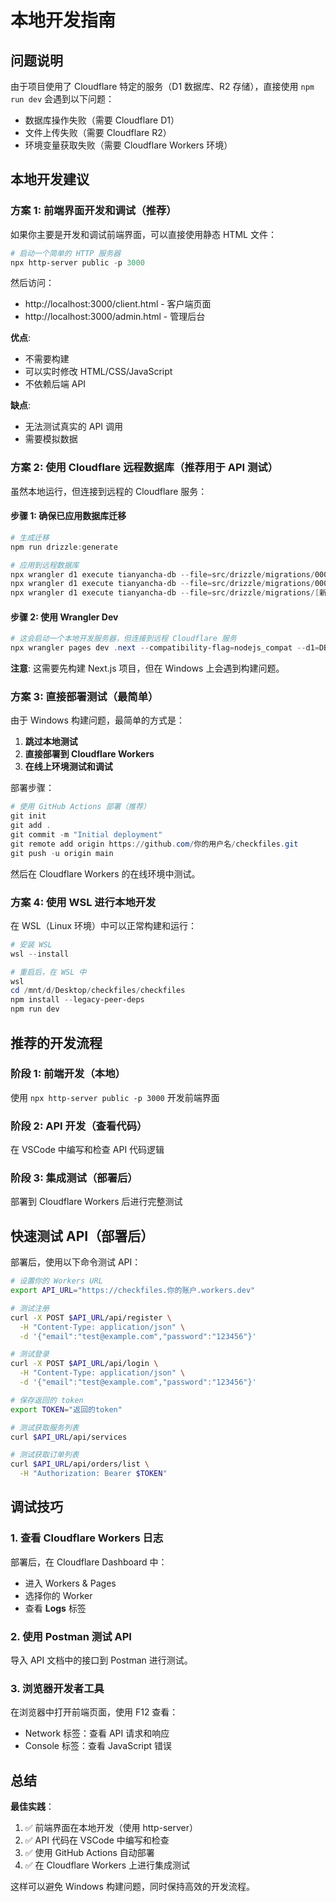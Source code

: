 # 本地开发指南

## 问题说明

由于项目使用了 Cloudflare 特定的服务（D1 数据库、R2 存储），直接使用 `npm run dev` 会遇到以下问题：
- 数据库操作失败（需要 Cloudflare D1）
- 文件上传失败（需要 Cloudflare R2）
- 环境变量获取失败（需要 Cloudflare Workers 环境）

## 本地开发建议

### 方案 1: 前端界面开发和调试（推荐）

如果你主要是开发和调试前端界面，可以直接使用静态 HTML 文件：

```powershell
# 启动一个简单的 HTTP 服务器
npx http-server public -p 3000
```

然后访问：
- http://localhost:3000/client.html - 客户端页面
- http://localhost:3000/admin.html - 管理后台

**优点**:
- 不需要构建
- 可以实时修改 HTML/CSS/JavaScript
- 不依赖后端 API

**缺点**:
- 无法测试真实的 API 调用
- 需要模拟数据

### 方案 2: 使用 Cloudflare 远程数据库（推荐用于 API 测试）

虽然本地运行，但连接到远程的 Cloudflare 服务：

#### 步骤 1: 确保已应用数据库迁移

```powershell
# 生成迁移
npm run drizzle:generate

# 应用到远程数据库
npx wrangler d1 execute tianyancha-db --file=src/drizzle/migrations/0000_fuzzy_silver_centurion.sql --remote
npx wrangler d1 execute tianyancha-db --file=src/drizzle/migrations/0001_heavy_lockheed.sql --remote
npx wrangler d1 execute tianyancha-db --file=src/drizzle/migrations/[新生成的文件].sql --remote
```

#### 步骤 2: 使用 Wrangler Dev

```powershell
# 这会启动一个本地开发服务器，但连接到远程 Cloudflare 服务
npx wrangler pages dev .next --compatibility-flag=nodejs_compat --d1=DB=tianyancha-db --r2=R2=tianyancha-r2
```

**注意**: 这需要先构建 Next.js 项目，但在 Windows 上会遇到构建问题。

### 方案 3: 直接部署测试（最简单）

由于 Windows 构建问题，最简单的方式是：

1. **跳过本地测试**
2. **直接部署到 Cloudflare Workers**
3. **在线上环境测试和调试**

部署步骤：
```powershell
# 使用 GitHub Actions 部署（推荐）
git init
git add .
git commit -m "Initial deployment"
git remote add origin https://github.com/你的用户名/checkfiles.git
git push -u origin main
```

然后在 Cloudflare Workers 的在线环境中测试。

### 方案 4: 使用 WSL 进行本地开发

在 WSL（Linux 环境）中可以正常构建和运行：

```powershell
# 安装 WSL
wsl --install

# 重启后，在 WSL 中
wsl
cd /mnt/d/Desktop/checkfiles/checkfiles
npm install --legacy-peer-deps
npm run dev
```

## 推荐的开发流程

### 阶段 1: 前端开发（本地）
使用 `npx http-server public -p 3000` 开发前端界面

### 阶段 2: API 开发（查看代码）
在 VSCode 中编写和检查 API 代码逻辑

### 阶段 3: 集成测试（部署后）
部署到 Cloudflare Workers 后进行完整测试

## 快速测试 API（部署后）

部署后，使用以下命令测试 API：

```bash
# 设置你的 Workers URL
export API_URL="https://checkfiles.你的账户.workers.dev"

# 测试注册
curl -X POST $API_URL/api/register \
  -H "Content-Type: application/json" \
  -d '{"email":"test@example.com","password":"123456"}'

# 测试登录
curl -X POST $API_URL/api/login \
  -H "Content-Type: application/json" \
  -d '{"email":"test@example.com","password":"123456"}'

# 保存返回的 token
export TOKEN="返回的token"

# 测试获取服务列表
curl $API_URL/api/services

# 测试获取订单列表
curl $API_URL/api/orders/list \
  -H "Authorization: Bearer $TOKEN"
```

## 调试技巧

### 1. 查看 Cloudflare Workers 日志

部署后，在 Cloudflare Dashboard 中：
- 进入 Workers & Pages
- 选择你的 Worker
- 查看 **Logs** 标签

### 2. 使用 Postman 测试 API

导入 API 文档中的接口到 Postman 进行测试。

### 3. 浏览器开发者工具

在浏览器中打开前端页面，使用 F12 查看：
- Network 标签：查看 API 请求和响应
- Console 标签：查看 JavaScript 错误

## 总结

**最佳实践**：
1. ✅ 前端界面在本地开发（使用 http-server）
2. ✅ API 代码在 VSCode 中编写和检查
3. ✅ 使用 GitHub Actions 自动部署
4. ✅ 在 Cloudflare Workers 上进行集成测试

这样可以避免 Windows 构建问题，同时保持高效的开发流程。
